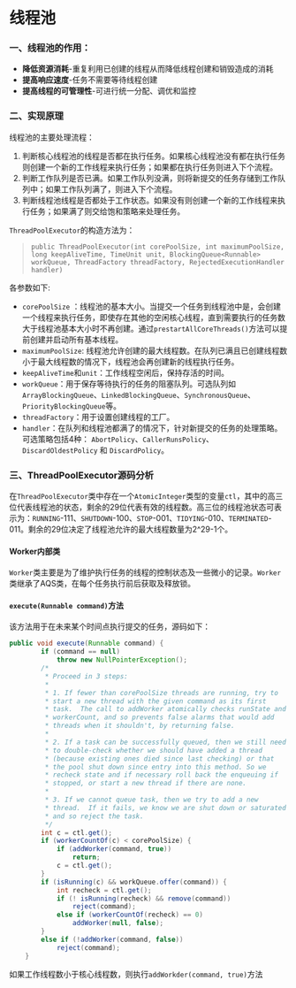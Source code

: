 # 线程池

### 一、线程池的作用：  

+ **降低资源消耗**-重复利用已创建的线程从而降低线程创建和销毁造成的消耗
+ **提高响应速度**-任务不需要等待线程创建
+ **提高线程的可管理性**-可进行统一分配、调优和监控

### 二、实现原理

线程池的主要处理流程： 

1. 判断核心线程池的线程是否都在执行任务。如果核心线程池没有都在执行任务则创建一个新的工作线程来执行任务；如果都在执行任务则进入下个流程。  
2. 判断工作队列是否已满。如果工作队列没满，则将新提交的任务存储到工作队列中；如果工作队列满了，则进入下个流程。  
3. 判断线程池线程是否都处于工作状态。如果没有则创建一个新的工作线程来执行任务；如果满了则交给饱和策略来处理任务。  

`ThreadPoolExecutor`的构造方法为： 

> `public ThreadPoolExecutor(int corePoolSize, int maximumPoolSize, long keepAliveTime, TimeUnit unit, BlockingQueue<Runnable> workQueue, ThreadFactory threadFactory, RejectedExecutionHandler handler)`  

各参数如下:  
+ `corePoolSize` ：线程池的基本大小。当提交一个任务到线程池中是，会创建一个线程来执行任务，即使存在其他的空闲核心线程，直到需要执行的任务数大于线程池基本大小时不再创建。通过`prestartAllCoreThreads()`方法可以提前创建并启动所有基本线程。  
+ `maximumPoolSize`: 线程池允许创建的最大线程数。在队列已满且已创建线程数小于最大线程数的情况下，线程池会再创建新的线程执行任务。  
+ `keepAliveTime`和`unit`：工作线程空闲后，保持存活的时间。  
+ `workQueue`：用于保存等待执行的任务的阻塞队列。可选队列如`ArrayBlockingQueue`、`LinkedBlockingQueue`、`SynchronousQueue`、`PriorityBlockingQueue`等。  
+ `threadFactory`：用于设置创建线程的工厂。  
+ `handler`：在队列和线程池都满了的情况下，针对新提交的任务的处理策略。可选策略包括4种： `AbortPolicy`、`CallerRunsPolicy`、`DiscardOldestPolicy` 和 `DiscardPolicy`。  

### 三、ThreadPoolExecutor源码分析

在`ThreadPoolExecutor`类中存在一个`AtomicInteger`类型的变量`ctl`，其中的高三位代表线程池的状态，剩余的29位代表有效的线程数。高三位的线程池状态可表示为：`RUNNING`-111、`SHUTDOWN`-100、`STOP`-001、`TIDYING`-010、`TERMINATED`-011。剩余的29位决定了线程池允许的最大线程数量为2^29-1个。  

#### Worker内部类
`Worker`类主要是为了维护执行任务的线程的控制状态及一些微小的记录。`Worker`类继承了AQS类，在每个任务执行前后获取及释放锁。  

#### `execute(Runnable command)`方法  
该方法用于在未来某个时间点执行提交的任务，源码如下：  
```java
public void execute(Runnable command) {
        if (command == null)
            throw new NullPointerException();
        /*
         * Proceed in 3 steps:
         *
         * 1. If fewer than corePoolSize threads are running, try to
         * start a new thread with the given command as its first
         * task.  The call to addWorker atomically checks runState and
         * workerCount, and so prevents false alarms that would add
         * threads when it shouldn't, by returning false.
         *
         * 2. If a task can be successfully queued, then we still need
         * to double-check whether we should have added a thread
         * (because existing ones died since last checking) or that
         * the pool shut down since entry into this method. So we
         * recheck state and if necessary roll back the enqueuing if
         * stopped, or start a new thread if there are none.
         *
         * 3. If we cannot queue task, then we try to add a new
         * thread.  If it fails, we know we are shut down or saturated
         * and so reject the task.
         */
        int c = ctl.get();
        if (workerCountOf(c) < corePoolSize) {
            if (addWorker(command, true))
                return;
            c = ctl.get();
        }
        if (isRunning(c) && workQueue.offer(command)) {
            int recheck = ctl.get();
            if (! isRunning(recheck) && remove(command))
                reject(command);
            else if (workerCountOf(recheck) == 0)
                addWorker(null, false);
        }
        else if (!addWorker(command, false))
            reject(command);
    }
```
如果工作线程数小于核心线程数，则执行`addWorkder(command, true)`方法











